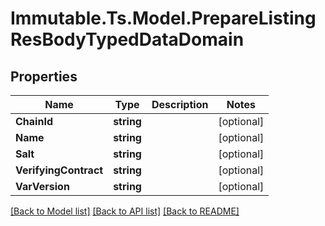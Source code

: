 # Immutable.Ts.Model.PrepareListingResBodyTypedDataDomain

## Properties

Name | Type | Description | Notes
------------ | ------------- | ------------- | -------------
**ChainId** | **string** |  | [optional] 
**Name** | **string** |  | [optional] 
**Salt** | **string** |  | [optional] 
**VerifyingContract** | **string** |  | [optional] 
**VarVersion** | **string** |  | [optional] 

[[Back to Model list]](../README.md#documentation-for-models) [[Back to API list]](../README.md#documentation-for-api-endpoints) [[Back to README]](../README.md)


